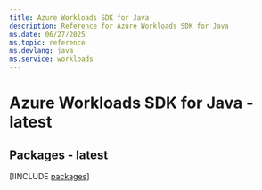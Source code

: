 ```yaml
---
title: Azure Workloads SDK for Java
description: Reference for Azure Workloads SDK for Java
ms.date: 06/27/2025
ms.topic: reference
ms.devlang: java
ms.service: workloads
---
```

# Azure Workloads SDK for Java - latest
## Packages - latest
[!INCLUDE [packages](workloads-index.md)]